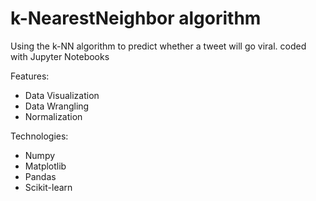# k-NearestNeighbor algorithm
Using the k-NN algorithm to predict whether a tweet will go viral.
coded with Jupyter Notebooks

Features:
- Data Visualization
- Data Wrangling
- Normalization

Technologies:
- Numpy
- Matplotlib
- Pandas
- Scikit-learn
